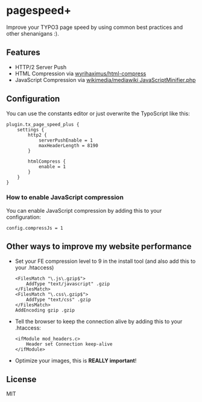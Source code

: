 # pagespeed+

Improve your TYPO3 page speed by using common best practices and other shenanigans :).

## Features

* HTTP/2 Server Push
* HTML Compression via [wyrihaximus/html-compress](https://github.com/WyriHaximus/HtmlCompress)
* JavaScript Compression via [wikimedia/mediawiki JavaScriptMinifier.php](https://github.com/wikimedia/mediawiki/blob/master/includes/libs/JavaScriptMinifier.php)

## Configuration

You can use the constants editor or just overwrite the TypoScript like this:

```typoscript
plugin.tx_page_speed_plus {
    settings {
        http2 {
            serverPushEnable = 1
            maxHeaderLength = 8190
        }

        htmlCompress {
            enable = 1
        }
    }
}
```

### How to enable JavaScript compression

You can enable JavaScript compression by adding this to your configuration:

```typoscript
config.compressJs = 1
```

## Other ways to improve my website performance

* Set your FE compression level to 9 in the install tool (and also add this to your .htaccess)
    ```
    <FilesMatch "\.js\.gzip$">
        AddType "text/javascript" .gzip
    </FilesMatch>
    <FilesMatch "\.css\.gzip$">
        AddType "text/css" .gzip
    </FilesMatch>
    AddEncoding gzip .gzip
    ```
* Tell the browser to keep the connection alive by adding this to your .htaccess:
    ```
    <ifModule mod_headers.c>
        Header set Connection keep-alive
    </ifModule>
    ```
* Optimize your images, this is **REALLY important**!


## License

MIT